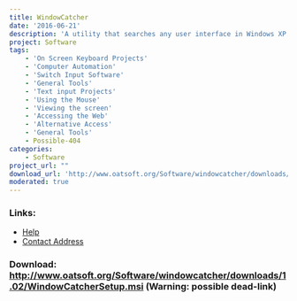```yaml
---
title: WindowCatcher
date: '2016-06-21'
description: 'A utility that searches any user interface in Windows XP or Vista for MSAA and UIAutomation information and makes this available to assistive technology interfaces.  Microsoft .NET 3.0 framework must be installed before installing WindowCatcher.  This can be downloaded free from the Microsoft website, or a CD with a full installer can be obtained from the ACE Centre'
project: Software
tags:
    - 'On Screen Keyboard Projects'
    - 'Computer Automation'
    - 'Switch Input Software'
    - 'General Tools'
    - 'Text input Projects'
    - 'Using the Mouse'
    - 'Viewing the screen'
    - 'Accessing the Web'
    - 'Alternative Access'
    - 'General Tools'
    - Possible-404
categories:
    - Software
project_url: ""
download_url: 'http://www.oatsoft.org/Software/windowcatcher/downloads/1.02/WindowCatcherSetup.msi'
moderated: true
---
```



### Links:
- <a href="http://www.oatsoft.org/Software/windowcatcher/help">Help</a>
- <a href="mailto:colven@ace-centre.org.uk">Contact Address</a>

### Download: http://www.oatsoft.org/Software/windowcatcher/downloads/1.02/WindowCatcherSetup.msi (Warning: possible dead-link)
